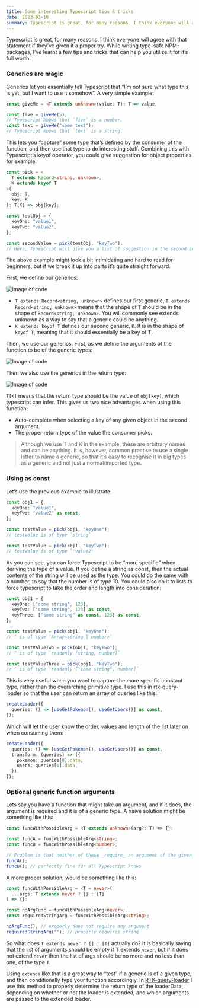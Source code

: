 ```yaml
---
title: Some interesting Typescript tips & tricks
date: 2023-03-10
summary: Typescript is great, for many reasons. I think everyone will agree with that statement if they’ve given it a proper try.
---
```


Typescript is great, for many reasons. I think everyone will agree with that statement if they’ve given it a proper try. While writing type-safe NPM-packages, I’ve learnt a few tips and tricks that can help you utilize it for it’s full worth.

### Generics are magic

Generics let you essentially tell Typescript that “I’m not sure what type this is yet, but I want to use it somehow”. A very simple example:

```ts
const giveMe = <T extends unknown>(value: T): T => value;

const five = giveMe(5);
// Typescript knows that `five` is a number.
const text = giveMe("some text");
// Typescript knows that `text` is a string.
```

This lets you “capture” some type that’s defined by the consumer of the function, and then use that type to do interesting stuff. Combining this with Typescript’s keyof operator, you could give suggestion for object properties for example:

```ts
const pick = <
  T extends Record<string, unknown>,
  K extends keyof T
>(
  obj: T,
  key: K
): T[K] => obj[key];

const testObj = {
  keyOne: "value1",
  keyTwo: "value2",
};

const secondValue = pick(testObj, "keyTwo");
// Here, Typescript will give you a list of suggestion in the second argument, constrained to the keys of the object given in the first argument.
```

The above example might look a bit intimidating and hard to read for beginners, but if we break it up into parts it’s quite straight forward.

First, we define our generics:

![Image of code](https://impedans.me/web/wp-content/uploads/2022/11/generic-defs.png)

- `T extends Record<string, unknown>` defines our first generic, `T`. `extends Record<string, unknown>` means that the shape of `T` should be in the shape of `Record<string, unknown>`. You will commonly see extends unknown as a way to say that a generic could be anything.
- `K extends keyof T` defines our second generic, `K`. It is in the shape of `keyof T`, meaning that it should essentially be a key of T.

Then, we use our generics. First, as we define the arguments of the function to be of the generic types:

![Image of code](https://impedans.me/web/wp-content/uploads/2022/11/assign-generics.png)

Then we also use the generics in the return type:

![Image of code](https://impedans.me/web/wp-content/uploads/2022/11/return-type.png)

`T[K]` means that the return type should be the value of `obj[key]`, which typescript can infer. This gives us two nice advantages when using this function:

- Auto-complete when selecting a key of any given object in the second argument.
- The proper return type of the value the consumer picks.

> Although we use T and K in the example, these are arbitrary names and can be anything. It is, however, common practise to use a single letter to name a generic, so that it’s easy to recognise it in big types as a generic and not just a normal/imported type.

### Using as const

Let’s use the previous example to illustrate:

```ts
const obj1 = {
  keyOne: "value1",
  keyTwo: "value2" as const,
};

const testValue = pick(obj1, "keyOne");
// testValue is of type `string`

const testValue = pick(obj1, "keyTwo");
// testValue is of type `"value2"`
```

As you can see, you can force Typescript to be “more specific” when deriving the type of a value. If you define a string as const, then the actual contents of the string will be used as the type. You could do the same with a number, to say that the number is of type 10. You could also do it to lists to force typescript to take the order and length into consideration:

```ts
const obj1 = {
  keyOne: ["some string", 123],
  keyTwo: ["some string", 123] as const,
  keyThree: ["some string" as const, 123] as const,
};

const testValue = pick(obj1, "keyOne");
// ^ is of type `Array<string | number>`

const testValueTwo = pick(obj1, "keyTwo");
// ^ is of type `readonly [string, number]`

const testValueThree = pick(obj1, "keyTwo");
// ^ is of type `readonly ["some string", number]`
```

This is very useful when you want to capture the more specific constant type, rather than the overarching primitive type. I use this in rtk-query-loader so that the user can return an array of queries like this:

```ts
createLoader({
  queries: () => [useGetPokemon(), useGetUsers()] as const,
});
```

Which will let the user know the order, values and length of the list later on when consuming them:

```ts
createLoader({
  queries: () => [useGetPokemon(), useGetUsers()] as const,
  transform: (queries) => ({
    pokemon: queries[0].data,
    users: queries[1].data,
  }),
});
```

### Optional generic function arguments

Lets say you have a function that might take an argument, and if it does, the argument is required and it is of a generic type. A naive solution might be something like this:

```ts
const funcWithPossibleArg = <T extends unknown>(arg?: T) => {};

const funcA = funcWithPossibleArg<string>;
const funcB = funcWithPossibleArg<number>;

// Problem is that neither of these _require_ an argument of the given type.
funcA();
funcB(); // perfectly fine for all Typescript knows
```

A more proper solution, would be something like this:

```ts
const funcWithPossibleArg = <T = never>(
  ...args: T extends never ? [] : [T]
) => {};

const noArgFunc = funcWithPossibleArg<never>;
const requiredStringArg = funcWithPossibleArg<string>;

noArgFunc(); // properly does not require any argument
requiredStringArg(""); // properly requires string
```

So what does `T extends never ? [] : [T]` actually do? It is basically saying that the list of arguments should be empty if T extends `never`, but if it does not extend `never` then the list of args should be no more and no less than one, of the type `T`.

Using `extends` like that is a great way to “test” if a generic is of a given type, and then conditionally type your function accordingly. In [RTK-query-loader](https://github.com/ryfylke-react-as/rtk-query-loader) I use this method to properly determine the return type of the loaderData, depending on whether or not the loader is extended, and which arguments are passed to the extended loader.
